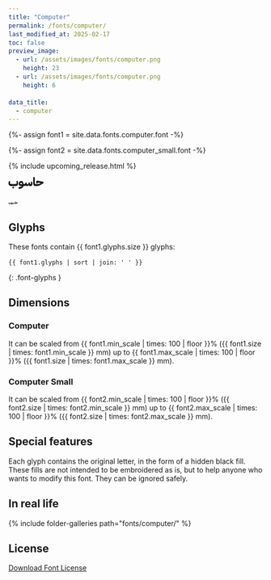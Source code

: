 ```yaml
---
title: "Computer"
permalink: /fonts/computer/
last_modified_at: 2025-02-17
toc: false
preview_image:
  - url: /assets/images/fonts/computer.png
    height: 23
  - url: /assets/images/fonts/computer.png
    height: 6

data_title:
  - computer
---
```

{%- assign font1 = site.data.fonts.computer.font -%}

{%- assign font2 = site.data.fonts.computer_small.font -%}

{% include upcoming_release.html %}

<img 
     src="/assets/images/fonts/computer.png"
     alt="Emilio20" height="23">
     
<img 
     src="/assets/images/fonts/computer.png"
     alt="Emilio20" height="6">

## Glyphs

These fonts contain  {{ font1.glyphs.size }} glyphs:

```
{{ font1.glyphs | sort | join: ' ' }}
```
{: .font-glyphs }

## Dimensions

### Computer
It can be scaled from {{ font1.min_scale | times: 100 | floor }}% ({{ font1.size | times: font1.min_scale }} mm)
up to {{ font1.max_scale | times: 100 | floor }}% ({{ font1.size | times: font1.max_scale }} mm).

### Computer Small
It can be scaled from {{ font2.min_scale | times: 100 | floor }}% ({{ font2.size | times: font2.min_scale }} mm)
up to {{ font2.max_scale | times: 100 | floor }}% ({{ font2.size | times: font2.max_scale }} mm).

## Special features
Each glyph contains the  original letter, in the form of a hidden black fill. These fills are not intended to be embroidered as is, but to help anyone who wants to modify this font. They can be ignored safely.

## In real life

{% include folder-galleries path="fonts/computer/" %}

## License

[Download Font License](https://github.com/inkstitch/inkstitch/tree/main/fonts/computer/LICENSE)
